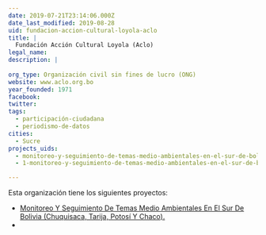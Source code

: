 ```yaml
---
date: 2019-07-21T23:14:06.000Z
date_last_modified: 2019-08-28
uid: fundacion-accion-cultural-loyola-aclo
title: |
  Fundación Acción Cultural Loyola (Aclo)
legal_name: 
description: |
  
org_type: Organización civil sin fines de lucro (ONG)
website: www.aclo.org.bo
year_founded: 1971
facebook: 
twitter: 
tags:
  - participación-ciudadana
  - periodismo-de-datos
cities: 
  - Sucre
projects_uids:
  - monitoreo-y-seguimiento-de-temas-medio-ambientales-en-el-sur-de-bolivia-chuquisaca-tarija-potosi-y-chaco
  - 1-monitoreo-y-seguimiento-de-temas-medio-ambientales-en-el-sur-de-bolivia-chuquisaca-tarija-potosi-y-chaco

---
```


Esta organización tiene los siguientes proyectos:

- [Monitoreo Y Seguimiento De Temas Medio Ambientales En El Sur De Bolivia (Chuquisaca, Tarija, Potosí Y Chaco).](/proyectos/monitoreo-y-seguimiento-de-temas-medio-ambientales-en-el-sur-de-bolivia-chuquisaca-tarija-potosi-y-chaco)
- [](/proyectos/1-monitoreo-y-seguimiento-de-temas-medio-ambientales-en-el-sur-de-bolivia-chuquisaca-tarija-potosi-y-chaco)
